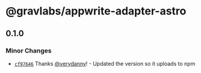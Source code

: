 # @gravlabs/appwrite-adapter-astro

## 0.1.0

### Minor Changes

- [`cf97646`](https://github.com/verydanny/appwrite-adapters/commit/cf97646adcc6ce4a0451387c868a0cda386b9ca0) Thanks [@verydanny](https://github.com/verydanny)! - Updated the version so it uploads to npm
